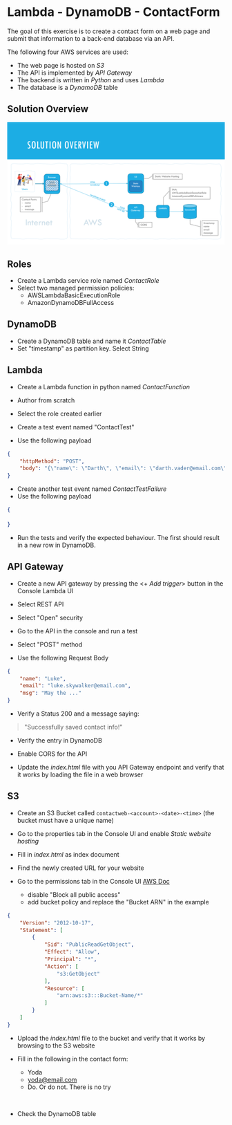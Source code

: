 # Lambda - DynamoDB - ContactForm

The goal of this exercise is to create a contact form on a web page and submit that information to a back-end database via an API.

The following four AWS services are used:

- The web page is hosted on _S3_
- The API is implemented by _API Gateway_
- The backend is written in _Python_ and uses _Lambda_
- The database is a _DynamoDB_ table

## Solution Overview

![Solution Overview](./SolutionOverview.png)

## Roles

* Create a Lambda service role named _ContactRole_
* Select two managed permission policies:
    - AWSLambdaBasicExecutionRole
    - AmazonDynamoDBFullAccess

## DynamoDB

* Create a DynamoDB table and name it _ContactTable_
* Set "timestamp" as partition key. Select String

## Lambda

* Create a Lambda function in python named _ContactFunction_
* Author from scratch
* Select the role created earlier

* Create a test event named "ContactTest"
* Use the following payload
```json
{
    "httpMethod": "POST",
    "body": "{\"name\": \"Darth\", \"email\": \"darth.vader@email.com\", \"msg\": \"I am your ...\"}"
}
```

* Create another test event named _ContactTestFailure_
* Use the following payload
```json
{

}
```

* Run the tests and verify the expected behaviour. The first should result in a new row in DynamoDB.

## API Gateway

* Create a new API gateway by pressing the <+ _Add trigger_> button in the Console Lambda UI
* Select REST API
* Select "Open" security

* Go to the API in the console and run a test
* Select "POST" method
* Use the following Request Body
```json
{
    "name": "Luke",
    "email": "luke.skywalker@email.com",
    "msg": "May the ..."
}
```

* Verify a Status 200 and a message saying:
> "Successfully saved contact info!"

* Verify the entry in DynamoDB

* Enable CORS for the API

* Update the _index.html_ file with you API Gateway endpoint and verify that it works by loading the file in a web browser

## S3

* Create an S3 Bucket called ```contactweb-<account>-<date>-<time>``` (the bucket must have a unique name)

* Go to the properties tab in the Console UI and enable _Static website hosting_

* Fill in _index.html_ as index document

* Find the newly created URL for your website

* Go to the permissions tab in the Console UI
[AWS Doc](https://docs.aws.amazon.com/AmazonS3/latest/userguide/WebsiteAccessPermissionsReqd.html)
    - disable "Block all public access"
    - add bucket policy and replace the "Bucket ARN" in the example
```json
{
    "Version": "2012-10-17",
    "Statement": [
        {
            "Sid": "PublicReadGetObject",
            "Effect": "Allow",
            "Principal": "*",
            "Action": [
                "s3:GetObject"
            ],
            "Resource": [
                "arn:aws:s3:::Bucket-Name/*"
            ]
        }
    ]
}
```

* Upload the _index.html_ file to the bucket and verify that it works by browsing to the S3 website

* Fill in the following in the contact form:
    - Yoda
    - yoda@email.com
    - Do. Or do not. There is no try

<br>

* Check the DynamoDB table